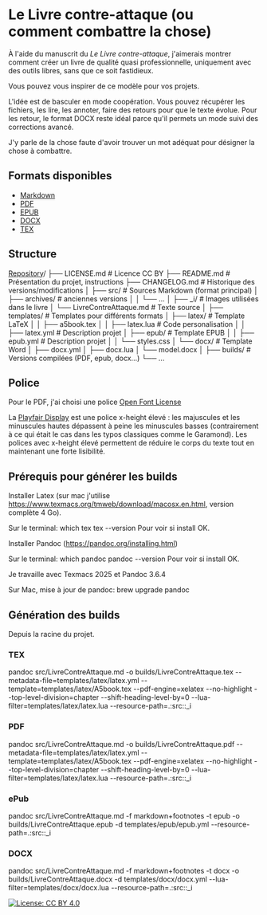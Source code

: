 # Le Livre contre-attaque (ou comment combattre la chose)

À l'aide du manuscrit du *Le Livre contre-attaque*, j'aimerais montrer comment créer un livre de qualité quasi professionnelle, uniquement avec des outils libres, sans que ce soit fastidieux.

Vous pouvez vous inspirer de ce modèle pour vos projets.

L'idée est de basculer en mode coopération.
Vous pouvez récupérer les fichiers, les lire, les annoter, faire des retours pour que le texte évolue.
Pour les retour, le format DOCX reste idéal parce qu'il permets un mode suivi des corrections avancé.

J'y parle de la chose faute d'avoir trouver un mot adéquat pour désigner la chose à combattre.

## Formats disponibles

- [Markdown](src/LivreContreAttaque.md)
- [PDF](builds/LivreContreAttaque.pdf)
- [EPUB](builds/LivreContreAttaque.epub)
- [DOCX](builds/LivreContreAttaque.docx)
- [TEX](builds/LivreContreAttaque.tex)


## Structure

[Repository](https://github.com/tcrouzet/TheBookStrikeBack)/
├── LICENSE.md                  # Licence CC BY
├── README.md                   # Présentation du projet, instructions
├── CHANGELOG.md                # Historique des versions/modifications
│
├── src/                        # Sources Markdown (format principal)
│   ├── archives/               # anciennes versions
│   │   └── ...
│   ├── _i/                     # Images utilisées dans le livre
│   └── LivreContreAttaque.md   # Texte source
│
├── templates/                  # Templates pour différents formats
│   ├── latex/                  # Template LaTeX
│   │   ├── a5book.tex
│   │   ├── latex.lua           # Code personalisation
│   │   ├── latex.yml           # Description projet
│   ├── epub/                   # Template EPUB
│   │   ├── epub.yml            # Description projet
│   │   └── styles.css
│   └── docx/                   # Template Word
│       ├── docx.yml
│       ├── docx.lua
│       └── model.docx
│
├── builds/                     # Versions compilées (PDF, epub, docx…)
    └── ...

## Police

Pour le PDF, j'ai choisi une police [Open Font License](https://openfontlicense.org/open-font-license-official-text/)

La [Playfair Display](https://fonts.google.com/specimen/Playfair+Display?query=Playfair) est une police x-height élevé : les majuscules et les minuscules hautes dépassent à peine les minuscules basses (contrairement à ce qui était le cas dans les typos classiques comme le Garamond). Les polices avec  x-height élevé permettent de réduire le corps du texte tout en maintenant une forte lisibilité.

## Prérequis pour générer les builds

Installer Latex (sur mac j'utilise https://www.texmacs.org/tmweb/download/macosx.en.html, version complète 4 Go).

Sur le terminal:
which tex
tex --version
Pour voir si install OK.

Installer Pandoc (https://pandoc.org/installing.html)

Sur le terminal:
which pandoc
pandoc --version
Pour voir si install OK.

Je travaille avec Texmacs 2025 et Pandoc 3.6.4

Sur Mac, mise à jour de pandoc: brew upgrade pandoc

## Génération des builds

Depuis la racine du projet.

### TEX

pandoc src/LivreContreAttaque.md -o builds/LivreContreAttaque.tex  --metadata-file=templates/latex/latex.yml --template=templates/latex/A5book.tex --pdf-engine=xelatex --no-highlight --top-level-division=chapter --shift-heading-level-by=0 --lua-filter=templates/latex/latex.lua --resource-path=.:src::_i

### PDF

pandoc src/LivreContreAttaque.md -o builds/LivreContreAttaque.pdf --metadata-file=templates/latex/latex.yml --template=templates/latex/A5book.tex --pdf-engine=xelatex --no-highlight --top-level-division=chapter --shift-heading-level-by=0 --lua-filter=templates/latex/latex.lua --resource-path=.:src::_i

### ePub

pandoc src/LivreContreAttaque.md -f markdown+footnotes -t epub -o builds/LivreContreAttaque.epub -d templates/epub/epub.yml --resource-path=.:src::_i

### DOCX

pandoc src/LivreContreAttaque.md -f markdown+footnotes -t docx -o  builds/LivreContreAttaque.docx -d templates/docx/docx.yml  --lua-filter=templates/docx/docx.lua --resource-path=.:src::_i

[![License: CC BY 4.0](https://img.shields.io/badge/License-CC%20BY%204.0-lightgrey.svg)](https://creativecommons.org/licenses/by/4.0/)
